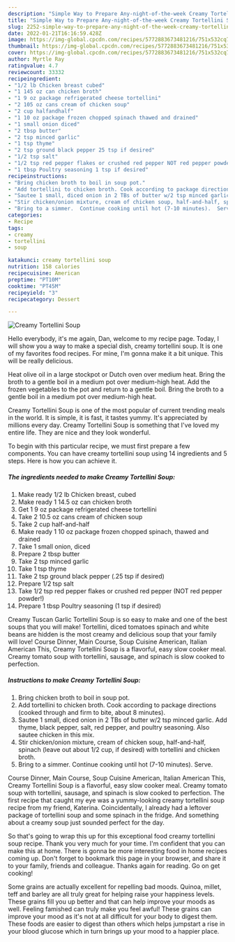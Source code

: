 ```yaml
---
description: "Simple Way to Prepare Any-night-of-the-week Creamy Tortellini Soup"
title: "Simple Way to Prepare Any-night-of-the-week Creamy Tortellini Soup"
slug: 2252-simple-way-to-prepare-any-night-of-the-week-creamy-tortellini-soup
date: 2022-01-21T16:16:59.428Z
image: https://img-global.cpcdn.com/recipes/5772883673481216/751x532cq70/creamy-tortellini-soup-recipe-main-photo.jpg
thumbnail: https://img-global.cpcdn.com/recipes/5772883673481216/751x532cq70/creamy-tortellini-soup-recipe-main-photo.jpg
cover: https://img-global.cpcdn.com/recipes/5772883673481216/751x532cq70/creamy-tortellini-soup-recipe-main-photo.jpg
author: Myrtle Ray
ratingvalue: 4.7
reviewcount: 33332
recipeingredient:
- "1/2 lb Chicken breast cubed"
- "1 145 oz can chicken broth"
- "1 9 oz package refrigerated cheese tortellini"
- "2 105 oz cans cream of chicken soup"
- "2 cup halfandhalf"
- "1 10 oz package frozen chopped spinach thawed and drained"
- "1 small onion diced"
- "2 tbsp butter"
- "2 tsp minced garlic"
- "1 tsp thyme"
- "2 tsp ground black pepper 25 tsp if desired"
- "1/2 tsp salt"
- "1/2 tsp red pepper flakes or crushed red pepper NOT red pepper powder"
- "1 tbsp Poultry seasoning 1 tsp if desired"
recipeinstructions:
- "Bring chicken broth to boil in soup pot."
- "Add tortellini to chicken broth. Cook according to package directions (cooked through and firm to bite, about 8 minutes)."
- "Sautee 1 small, diced onion in 2 TBs of butter w/2 tsp minced garlic.  Add thyme, black pepper, salt, red pepper, and poultry seasoning.  Also sautee chicken in this mix."
- "Stir chicken/onion mixture, cream of chicken soup, half-and-half, spinach (leave out about 1/2 cup, if desired) with tortellini and chicken broth."
- "Bring to a simmer.  Continue cooking until hot (7-10 minutes).  Serve."
categories:
- Recipe
tags:
- creamy
- tortellini
- soup

katakunci: creamy tortellini soup 
nutrition: 158 calories
recipecuisine: American
preptime: "PT10M"
cooktime: "PT45M"
recipeyield: "3"
recipecategory: Dessert

---
```



![Creamy Tortellini Soup](https://img-global.cpcdn.com/recipes/5772883673481216/751x532cq70/creamy-tortellini-soup-recipe-main-photo.jpg)

Hello everybody, it's me again, Dan, welcome to my recipe page. Today, I will show you a way to make a special dish, creamy tortellini soup. It is one of my favorites food recipes. For mine, I'm gonna make it a bit unique. This will be really delicious.

Heat olive oil in a large stockpot or Dutch oven over medium heat. Bring the broth to a gentle boil in a medium pot over medium-high heat. Add the frozen vegetables to the pot and return to a gentle boil. Bring the broth to a gentle boil in a medium pot over medium-high heat.

Creamy Tortellini Soup is one of the most popular of current trending meals in the world. It is simple, it is fast, it tastes yummy. It's appreciated by millions every day. Creamy Tortellini Soup is something that I've loved my entire life. They are nice and they look wonderful.


To begin with this particular recipe, we must first prepare a few components. You can have creamy tortellini soup using 14 ingredients and 5 steps. Here is how you can achieve it.

<!--inarticleads1-->

##### The ingredients needed to make Creamy Tortellini Soup:

1. Make ready 1/2 lb Chicken breast, cubed
1. Make ready 1 14.5 oz can chicken broth
1. Get 1 9 oz package refrigerated cheese tortellini
1. Take 2 10.5 oz cans cream of chicken soup
1. Take 2 cup half-and-half
1. Make ready 1 10 oz package frozen chopped spinach, thawed and drained
1. Take 1 small onion, diced
1. Prepare 2 tbsp butter
1. Take 2 tsp minced garlic
1. Take 1 tsp thyme
1. Take 2 tsp ground black pepper (.25 tsp if desired)
1. Prepare 1/2 tsp salt
1. Take 1/2 tsp red pepper flakes or crushed red pepper (NOT red pepper powder!)
1. Prepare 1 tbsp Poultry seasoning (1 tsp if desired)


Creamy Tuscan Garlic Tortellini Soup is so easy to make and one of the best soups that you will make! Tortellini, diced tomatoes spinach and white beans are hidden is the most creamy and delicious soup that your family will love! Course Dinner, Main Course, Soup Cuisine American, Italian American This, Creamy Tortellini Soup is a flavorful, easy slow cooker meal. Creamy tomato soup with tortellini, sausage, and spinach is slow cooked to perfection. 

<!--inarticleads2-->

##### Instructions to make Creamy Tortellini Soup:

1. Bring chicken broth to boil in soup pot.
1. Add tortellini to chicken broth. Cook according to package directions (cooked through and firm to bite, about 8 minutes).
1. Sautee 1 small, diced onion in 2 TBs of butter w/2 tsp minced garlic.  Add thyme, black pepper, salt, red pepper, and poultry seasoning.  Also sautee chicken in this mix.
1. Stir chicken/onion mixture, cream of chicken soup, half-and-half, spinach (leave out about 1/2 cup, if desired) with tortellini and chicken broth.
1. Bring to a simmer.  Continue cooking until hot (7-10 minutes).  Serve.


Course Dinner, Main Course, Soup Cuisine American, Italian American This, Creamy Tortellini Soup is a flavorful, easy slow cooker meal. Creamy tomato soup with tortellini, sausage, and spinach is slow cooked to perfection. The first recipe that caught my eye was a yummy-looking creamy tortellini soup recipe from my friend, Katerina. Coincidentally, I already had a leftover package of tortellini soup and some spinach in the fridge. And something about a creamy soup just sounded perfect for the day. 

So that's going to wrap this up for this exceptional food creamy tortellini soup recipe. Thank you very much for your time. I'm confident that you can make this at home. There is gonna be more interesting food in home recipes coming up. Don't forget to bookmark this page in your browser, and share it to your family, friends and colleague. Thanks again for reading. Go on get cooking!

Some grains are actually excellent for repelling bad moods. Quinoa, millet, teff and barley are all truly great for helping raise your happiness levels. These grains fill you up better and that can help improve your moods as well. Feeling famished can truly make you feel awful! These grains can improve your mood as it's not at all difficult for your body to digest them. These foods are easier to digest than others which helps jumpstart a rise in your blood glucose which in turn brings up your mood to a happier place.

